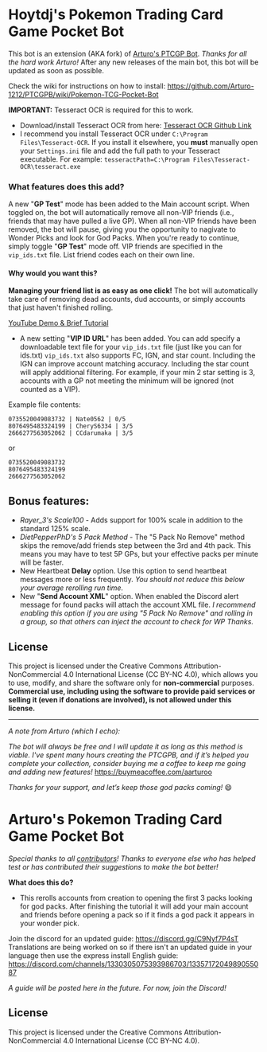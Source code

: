 # Hoytdj's Pokemon Trading Card Game Pocket Bot
This bot is an extension (AKA fork) of [Arturo's PTCGP Bot](https://github.com/Arturo-1212/PTCGPB). _Thanks for all the hard work Arturo!_ After any new releases of the main bot, this bot will be updated as soon as possible.

Check the wiki for instructions on how to install: https://github.com/Arturo-1212/PTCGPB/wiki/Pokemon-TCG-Pocket-Bot

**IMPORTANT:** Tesseract OCR is required for this to work.
* Download/install Tesseract OCR from here: [Tesseract OCR Github Link](https://github.com/UB-Mannheim/tesseract/wiki) 
* I recommend you install Tesseract OCR under `C:\Program Files\Tesseract-OCR`. If you install it elsewhere, you **must** manually open your `Settings.ini` file and add the full path to your Tesseract executable. For example: `tesseractPath=C:\Program Files\Tesseract-OCR\tesseract.exe`

### What features does this add?
A new "**GP Test**" mode has been added to the Main account script. When toggled on, the bot will automatically remove all non-VIP friends (i.e., friends that may have pulled a live GP). When all non-VIP friends have been removed, the bot will pause, giving you the opportunity to nagivate to Wonder Picks and look for God Packs. When you're ready to continue, simply toggle "**GP Test**" mode off.
VIP friends are specified in the `vip_ids.txt` file. List friend codes each on their own line.

#### Why would you want this?
**Managing your friend list is as easy as one click!** The bot will automatically take care of removing dead accounts, dud accounts, or simply accounts that just haven't finished rolling.

[YouTube Demo & Brief Tutorial](https://youtu.be/EHEwbdloBjM)

- A new setting "**VIP ID URL**" has been added. You can add specify a downloadable text file for your `vip_ids.txt` file (just like you can for ids.txt)
 `vip_ids.txt` also supports FC, IGN, and star count. Including the IGN can improve account matching accuracy. Including the star count will apply additional filtering. For example, if your min 2 star setting is 3, accounts with a GP not meeting the minimum will be ignored (not counted as a VIP).

Example file contents:
```
0735520049083732 | Nate0562 | 0/5
8076495483324199 | CheryS6334 | 3/5
2666277563052062 | CCdarumaka | 3/5
```
or
```
0735520049083732
8076495483324199
2666277563052062
```

## Bonus features:
* _Rayer_3's Scale100_ - Adds support for 100% scale in addition to the standard 125% scale.
* _DietPepperPhD's 5 Pack Method_ - The "5 Pack No Remove" method skips the remove/add friends step between the 3rd and 4th pack. This means you may have to test 5P GPs, but your effective packs per minute will be faster.
* New Heartbeat **Delay** option. Use this option to send heartbeat messages more or less frequently. _You should not reduce this below your average rerolling run time._
* New "**Send Account XML**" option. When enabled the Discord alert message for found packs will attach the account XML file. *I recommend enabling this option if you are using "5 Pack No Remove" and rolling in a group, so that others can inject the account to check for WP Thanks.*

## License
This project is licensed under the Creative Commons Attribution-NonCommercial 4.0 International License (CC BY-NC 4.0), which allows you to use, modify, and share the software only for **non-commercial** purposes.
**Commercial use, including using the software to provide paid services or selling it (even if donations are involved), is not allowed under this license.**

------------------------------------------
_A note from Arturo (which I echo):_

_The bot will always be free and I will update it as long as this method is viable. I've spent many hours creating the PTCGPB, and if it’s helped you complete your collection, consider buying me a coffee to keep me going and adding new features!_
https://buymeacoffee.com/aarturoo

*Thanks for your support, and let’s keep those god packs coming!* 😄

# **__Arturo's Pokemon Trading Card Game Pocket Bot__**
*Special thanks to all [contributors](https://github.com/Arturo-1212/PTCGPB/graphs/contributors)! Thanks to everyone else who has helped test or has contributed their suggestions to make the bot better!*

**__What does this do?__**
- This rerolls accounts from creation to opening the first 3 packs looking for god packs. After finishing the tutorial it will add your main account and friends before opening a pack so if it finds a god pack it appears in your wonder pick.

Join the discord for an updated guide: https://discord.gg/C9Nyf7P4sT Translations are being worked on so if there isn't an updated guide in your language then use the express install English guide: https://discord.com/channels/1330305075393986703/1335717204989055087

_A guide will be posted here in the future. For now, join the Discord!_

## License
This project is licensed under the Creative Commons Attribution-NonCommercial 4.0 International License (CC BY-NC 4.0).
